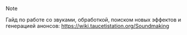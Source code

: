 > [!NOTE]
> Гайд по работе со звуками, обработкой, поиском новых эффектов и генерацией анонсов: https://wiki.taucetistation.org/Soundmaking

